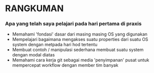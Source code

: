 # RANGKUMAN #
### Apa yang telah saya pelajari pada hari pertama di praxis ###

* Memahami 'fondasi' dasar dari masing masing OS yang digunakan
* Mempelajari bagaimana mengakses suatu properties dari suatu OS system dengan metpada hari hod tertentu
* Membuat contoh / manipulasi sederhana membuat suatu system dengan modal diatas
* Memahami cara kerja git sebagai media 'penyimpanan' pusat untuk mempercepat workflow dengan member tim banyak